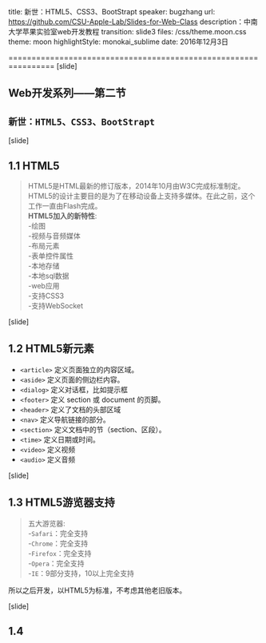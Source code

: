 title: 新世：HTML5、CSS3、BootStrapt
speaker: bugzhang
url: https://github.com/CSU-Apple-Lab/Slides-for-Web-Class
description：中南大学苹果实验室web开发教程
transition: slide3
files: /css/theme.moon.css
theme: moon
highlightStyle: monokai_sublime
date: 2016年12月3日

================================================================
[slide]

## Web开发系列——第二节
## `新世：HTML5、CSS3、BootStrapt`


[slide]
## 1.1 HTML5
>HTML5是HTML最新的修订版本，2014年10月由W3C完成标准制定。
HTML5的设计主要目的是为了在移动设备上支持多媒体。在此之前，这个工作一直由Flash完成。
<br>**HTML5加入的新特性**:
<br>-绘图
<br>-视频与音频媒体
<br>-布局元素
<br>-表单控件属性
<br>-本地存储
<br>-本地sql数据
<br>-web应用
<br>-支持CSS3
<br>-支持WebSocket


[slide]
## 1.2 HTML5新元素
- `<article>`	定义页面独立的内容区域。
- `<aside>`	定义页面的侧边栏内容。
- `<dialog>`	定义对话框，比如提示框
- `<footer>`	定义 section 或 document 的页脚。
- `<header>`	定义了文档的头部区域
- `<nav>`	    定义导航链接的部分。
- `<section>`	定义文档中的节（section、区段）。
- `<time>`	定义日期或时间。
- `<video>`   定义视频
- `<audio>`   定义音频

[slide]
## 1.3 HTML5游览器支持
>五大游览器:
<br>-`Safari`：完全支持
<br>-`Chrome`：完全支持
<br>-`Firefox`：完全支持
<br>-`Opera`：完全支持
<br>-`IE`：9部分支持，10以上完全支持

所以之后开发，以HTML5为标准，不考虑其他老旧版本。


[slide]
## 1.4